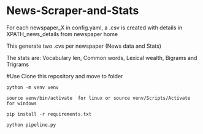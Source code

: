 # News-Scraper-and-Stats

For each newspaper_X in config.yaml, a .csv is created with details in XPATH_news_details from newspaper home

This generate two .cvs per newspaper (News data and Stats) 

The stats are:
    Vocabulary len, Common words, Lexical wealth, Bigrams and  Trigrams

#Use
    Clone this repository and move to folder

    python -m venv venv

    source venv/bin/activate  for linux or source venv/Scripts/Activate for windows

    pip install -r requirements.txt

    python pipeline.py
